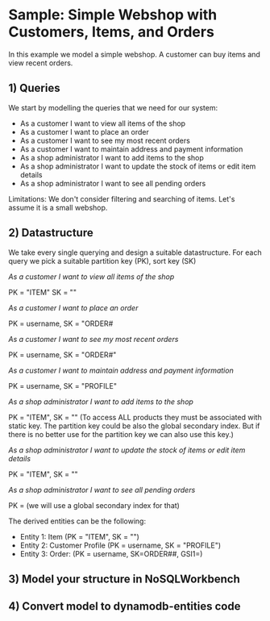 # Sample: Simple Webshop with Customers, Items, and Orders


In this example we model a simple webshop. A customer can buy items and view recent orders.

## 1) Queries

We start by modelling the queries that we need for our system:

- As a customer I want to view all items of the shop
- As a customer I want to place an order
- As a customer I want to see my most recent orders
- As a customer I want to maintain address and payment information
- As a shop administrator I want to add items to the shop
- As a shop administrator I want to update the stock of items or edit item details
- As a shop administrator I want to see all pending orders

Limitations:
We don't consider filtering and searching of items. Let's assume it is a small webshop.

## 2) Datastructure

We take every single querying and design a suitable datastructure.
For each query we pick a suitable partition key (PK), sort key (SK)

_As a customer I want to view all items of the shop_

PK = "ITEM" SK = "<itemId>"

_As a customer I want to place an order_

PK = username, SK = "ORDER#<oderId> 

_As a customer I want to see my most recent orders_

PK = username, SK = "ORDER#<date>"

_As a customer I want to maintain address and payment information_ 

PK = username, SK = "PROFILE"

_As a shop administrator I want to add items to the shop_

PK = "ITEM", SK = "<itemId>" (To access ALL products they must be associated with static key. The partition key could be also the global secondary index. But if there is no better use for the partition key we can also use this key.)

_As a shop administrator I want to update the stock of items or edit item details_

PK = "ITEM", SK = "<itemId>"

_As a shop administrator I want to see all pending orders_

PK = <shippingStatus> (we will use a global secondary index for that)


The derived entities can be the following:

- Entity 1: Item (PK = "ITEM", SK = "<itemId>")
- Entity 2: Customer Profile (PK = username, SK = "PROFILE")
- Entity 3: Order: (PK = username, SK=ORDER#<date>#<orderId>, GSI1=<shippingStatus>)

## 3) Model your structure in NoSQLWorkbench

## 4) Convert model to dynamodb-entities code